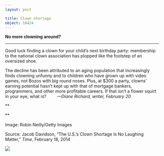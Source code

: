 ```yaml
---
layout: post

title: Clown shortage
object: 18424
---
```

**No more clowning around?**

****

Good luck finding a clown for your child’s next birthday party: membership to the national clown association has plopped like the footstep of an oversized shoe.

The decline has been attributed to an aging population that increasingly finds clowning unfunny and to children who have grown up with video games, not Bozos with big round noses. Plus, at \$300 a party, clowns’ earning potential hasn’t kept up with that of mortgage bankers, programmers, and other more profitable careers. If that isn’t a flower squirt in your eye, what is?         *—Diane Richard, writer, February 20*

**

**

Image: Robin Neilly/Getty Images

Source: Jacob Davidson, “The U.S.’s Clown Shortage Is No Laughing Matter,” *Time*, February 18, 2014

![]({{siteurl.base}}/images/14-02-20_61.6_ClownEDIT-1.jpeg)
